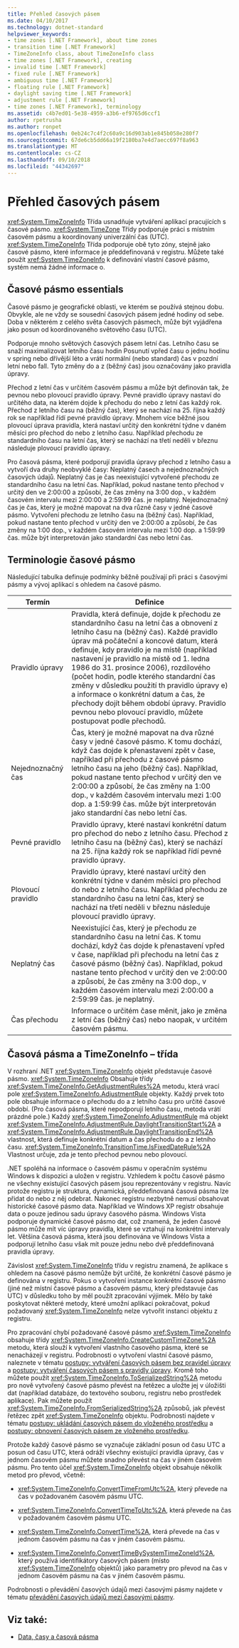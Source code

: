 ```yaml
---
title: Přehled časových pásem
ms.date: 04/10/2017
ms.technology: dotnet-standard
helpviewer_keywords:
- time zones [.NET Framework], about time zones
- transition time [.NET Framework]
- TimeZoneInfo class, about TimeZoneInfo class
- time zones [.NET Framework], creating
- invalid time [.NET Framework]
- fixed rule [.NET Framework]
- ambiguous time [.NET Framework]
- floating rule [.NET Framework]
- daylight saving time [.NET Framework]
- adjustment rule [.NET Framework]
- time zones [.NET Framework], terminology
ms.assetid: c4b7ed01-5e38-4959-a3b6-ef9765d6ccf1
author: rpetrusha
ms.author: ronpet
ms.openlocfilehash: 0eb24c7c4f2c60a9c16d903ab1e845b058e280f7
ms.sourcegitcommit: 67de6cb5dd66a19f2180ba7e4d7aecc697f8a963
ms.translationtype: MT
ms.contentlocale: cs-CZ
ms.lasthandoff: 09/10/2018
ms.locfileid: "44342697"
---
```

# <a name="time-zone-overview"></a>Přehled časových pásem

<xref:System.TimeZoneInfo> Třída usnadňuje vytváření aplikací pracujících s časové pásmo. <xref:System.TimeZone> Třídy podporuje práci s místním časovém pásmu a koordinovaný univerzální čas (UTC). <xref:System.TimeZoneInfo> Třída podporuje obě tyto zóny, stejně jako časové pásmo, které informace je předdefinovaná v registru. Můžete také použít <xref:System.TimeZoneInfo> k definování vlastní časové pásmo, systém nemá žádné informace o.

## <a name="time-zone-essentials"></a>Časové pásmo essentials

Časové pásmo je geografické oblasti, ve kterém se používá stejnou dobu. Obvykle, ale ne vždy se sousední časových pásem jedné hodiny od sebe. Doba v některém z celého světa časových pásmech, může být vyjádřena jako posun od koordinovaného světového času (UTC).

Podporuje mnoho světových časových pásem letní čas. Letního času se snaží maximalizovat letního času hodin Posunutí vpřed času o jednu hodinu v spring nebo dřívější léto a vrátí normální (nebo standard) čas v pozdní letní nebo fall. Tyto změny do a z (běžný čas) jsou označovány jako pravidla úpravy.

Přechod z letní čas v určitém časovém pásmu a může být definován tak, že pevnou nebo plovoucí pravidlo úpravy. Pevné pravidlo úpravy nastaví do určitého data, na kterém dojde k přechodu do nebo z letní čas každý rok. Přechod z letního času na (běžný čas), který se nachází na 25. října každý rok se například řídí pevné pravidlo úpravy. Mnohem více běžné jsou plovoucí úprava pravidla, která nastaví určitý den konkrétní týdne v daném měsíci pro přechod do nebo z letního času. Například přechodu ze standardního času na letní čas, který se nachází na třetí neděli v březnu následuje plovoucí pravidlo úpravy.

Pro časová pásma, které podporují pravidla úpravy přechod z letního času a vytvoří dva druhy neobvyklé časy: Neplatný časech a nejednoznačných časových údajů. Neplatný čas je čas neexistující vytvořené přechodu ze standardního času na letní čas. Například, pokud nastane tento přechod v určitý den ve 2:00:00 a způsobí, že čas změny na 3:00 dop., v každém časovém intervalu mezi 2:00:00 a 2:59:99 čas. je neplatný. Nejednoznačný čas je čas, který je možné mapovat na dva různé časy v jedné časové pásmo. Vytvoření přechodu ze letního času na (běžný čas). Například, pokud nastane tento přechod v určitý den ve 2:00:00 a způsobí, že čas změny na 1:00 dop., v každém časovém intervalu mezi 1:00 dop. a 1:59:99 čas. může být interpretován jako standardní čas nebo letní čas.

## <a name="time-zone-terminology"></a>Terminologie časové pásmo

Následující tabulka definuje podmínky běžně používají při práci s časovými pásmy a vývoj aplikací s ohledem na časové pásmo.

| Termín            | Definice |
| --------------- | ---------- |
| Pravidlo úpravy | Pravidla, která definuje, dojde k přechodu ze standardního času na letní čas a obnovení z letního času na (běžný čas). Každé pravidlo úprav má počáteční a koncové datum, která definuje, kdy pravidlo je na místě (například nastavení je pravidlo na místě od 1. ledna 1986 do 31. prosince 2006), rozdílového (počet hodin, podle kterého standardní čas změny v důsledku použití th pravidlo úpravy e) a informace o konkrétní datum a čas, že přechody dojít během období úpravy. Pravidlo pevnou nebo plovoucí pravidlo, můžete postupovat podle přechodů. |
| Nejednoznačný čas  | Čas, který je možné mapovat na dva různé časy v jedné časové pásmo. K tomu dochází, když čas dojde k přenastavení zpět v čase, například při přechodu z časové pásmo letního času na jeho (běžný čas). Například, pokud nastane tento přechod v určitý den ve 2:00:00 a způsobí, že čas změny na 1:00 dop., v každém časovém intervalu mezi 1:00 dop. a 1:59:99 čas. může být interpretován jako standardní čas nebo letní čas. |
| Pevné pravidlo      | Pravidlo úpravy, které nastaví konkrétní datum pro přechod do nebo z letního času. Přechod z letního času na (běžný čas), který se nachází na 25. října každý rok se například řídí pevné pravidlo úpravy. |
| Plovoucí pravidlo   | Pravidlo úpravy, které nastaví určitý den konkrétní týdne v daném měsíci pro přechod do nebo z letního času. Například přechodu ze standardního času na letní čas, který se nachází na třetí neděli v březnu následuje plovoucí pravidlo úpravy. |
| Neplatný čas    | Neexistující čas, který je přechodu ze standardního času na letní čas. K tomu dochází, když čas dojde k přenastavení vpřed v čase, například při přechodu na letní čas z časové pásmo (běžný čas). Například, pokud nastane tento přechod v určitý den ve 2:00:00 a způsobí, že čas změny na 3:00 dop., v každém časovém intervalu mezi 2:00:00 a 2:59:99 čas. je neplatný. |
| Čas přechodu | Informace o určitém čase měnit, jako je změna z letní čas (běžný čas) nebo naopak, v určitém časovém pásmu. |

## <a name="time-zones-and-the-timezoneinfo-class"></a>Časová pásma a TimeZoneInfo – třída

V rozhraní .NET <xref:System.TimeZoneInfo> objekt představuje časové pásmo. <xref:System.TimeZoneInfo> Obsahuje třídy <xref:System.TimeZoneInfo.GetAdjustmentRules%2A> metodu, která vrací pole <xref:System.TimeZoneInfo.AdjustmentRule> objekty. Každý prvek toto pole obsahuje informace o přechodu do a z letního času pro určité časové období. (Pro časová pásma, které nepodporují letního času, metoda vrátí prázdné pole.) Každý <xref:System.TimeZoneInfo.AdjustmentRule> má objekt <xref:System.TimeZoneInfo.AdjustmentRule.DaylightTransitionStart%2A> a <xref:System.TimeZoneInfo.AdjustmentRule.DaylightTransitionEnd%2A> vlastnost, která definuje konkrétní datum a čas přechodu do a z letního času. <xref:System.TimeZoneInfo.TransitionTime.IsFixedDateRule%2A> Vlastnost určuje, zda je tento přechod pevnou nebo plovoucí.

.NET spoléhá na informace o časovém pásmu v operačním systému Windows k dispozici a uložen v registru. Vzhledem k počtu časové pásmo ne všechny existující časových pásem jsou reprezentovány v registru. Navíc protože registru je struktura, dynamická, předdefinovaná časová pásma lze přidat do nebo z něj odebrat. Nakonec registru nezbytně nemusí obsahovat historické časové pásmo data. Například ve Windows XP registr obsahuje data o pouze jedinou sadu úpravy časového pásma. Windows Vista podporuje dynamické časové pásmo dat, což znamená, že jeden časové pásmo může mít víc úpravy pravidla, které se vztahují na konkrétní intervaly let. Většina časová pásma, která jsou definována ve Windows Vista a podporují letního času však mít pouze jednu nebo dvě předdefinovaná pravidla úpravy.

Závislost <xref:System.TimeZoneInfo> třídu v registru znamená, že aplikace s ohledem na časové pásmo nemůže být určité, že konkrétní časové pásmo je definována v registru. Pokus o vytvoření instance konkrétní časové pásmo (jiné než místní časové pásmo a časovém pásmu, který představuje čas UTC) v důsledku toho by měl použít zpracování výjimek. Mělo by také poskytovat některé metody, které umožní aplikaci pokračovat, pokud požadovaný <xref:System.TimeZoneInfo> nelze vytvořit instanci objektu z registru.

Pro zpracování chybí požadované časové pásmo <xref:System.TimeZoneInfo> obsahuje třídy <xref:System.TimeZoneInfo.CreateCustomTimeZone%2A> metodu, která slouží k vytvoření vlastního časového pásma, které se nenacházejí v registru. Podrobnosti o vytvoření vlastní časové pásmo, naleznete v tématu [postupy: vytváření časových pásem bez pravidel úpravy](../../../docs/standard/datetime/create-time-zones-without-adjustment-rules.md) a [postupy: vytváření časových pásem s pravidly úpravy](../../../docs/standard/datetime/create-time-zones-with-adjustment-rules.md). Kromě toho můžete použít <xref:System.TimeZoneInfo.ToSerializedString%2A> metodu pro nově vytvořený časové pásmo převést na řetězec a uložte jej v úložišti dat (například databáze, do textového souboru, registru nebo prostředek aplikace). Pak můžete použít <xref:System.TimeZoneInfo.FromSerializedString%2A> způsobů, jak převést řetězec zpět <xref:System.TimeZoneInfo> objektu. Podrobnosti najdete v tématu [postupy: ukládání časových pásem do vloženého prostředku](../../../docs/standard/datetime/save-time-zones-to-an-embedded-resource.md) a [postupy: obnovení časových pásem ze vloženého prostředku](../../../docs/standard/datetime/restore-time-zones-from-an-embedded-resource.md).

Protože každý časové pásmo se vyznačuje základní posun od času UTC a posun od času UTC, která odráží všechny existující pravidla úpravy, čas v jednom časovém pásmu můžete snadno převést na čas v jiném časovém pásmu. Pro tento účel <xref:System.TimeZoneInfo> objekt obsahuje několik metod pro převod, včetně:

* <xref:System.TimeZoneInfo.ConvertTimeFromUtc%2A>, který převede na čas v požadovaném časovém pásmu UTC.

* <xref:System.TimeZoneInfo.ConvertTimeToUtc%2A>, která převede na čas v požadovaném časovém pásmu UTC.

* <xref:System.TimeZoneInfo.ConvertTime%2A>, která převede na čas v jednom časovém pásmu na čas v jiném časovém pásmu.

* <xref:System.TimeZoneInfo.ConvertTimeBySystemTimeZoneId%2A>, který používá identifikátory časových pásem (místo <xref:System.TimeZoneInfo> objektů) jako parametry pro převod na čas v jednom časovém pásmu na čas v jiném časovém pásmu.

Podrobnosti o převádění časových údajů mezi časovými pásmy najdete v tématu [převádění časových údajů mezi časovými pásmy](../../../docs/standard/datetime/converting-between-time-zones.md).

## <a name="see-also"></a>Viz také:

* [Data, časy a časová pásma](../../../docs/standard/datetime/index.md)

